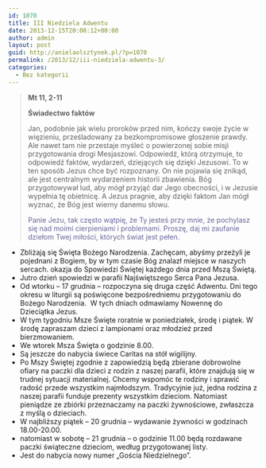```yaml
---
id: 1070
title: III Niedziela Adwentu
date: 2013-12-15T20:08:12+00:00
author: admin
layout: post
guid: http://anielaolsztynek.pl/?p=1070
permalink: /2013/12/iii-niedziela-adwentu-3/
categories:
  - Bez kategorii
---
```

> **Mt 11, 2-11**
> 
> **Świadectwo faktów**
> 
> Jan, podobnie jak wielu proroków przed nim, kończy swoje życie w więzieniu, prześladowany za bezkompromisowe głoszenie prawdy. Ale nawet tam nie przestaje myśleć o powierzonej sobie misji przygotowania drogi Mesjaszowi. Odpowiedź, którą otrzymuje, to odpowiedź faktów, wydarzeń, dziejących się dzięki Jezusowi. To w ten sposób Jezus chce być rozpoznany. On nie pojawia się znikąd, ale jest centralnym wydarzeniem historii zbawienia. Bóg przygotowywał lud, aby mógł przyjąć dar Jego obecności, i w Jezusie wypełnia tę obietnicę. A Jezus pragnie, aby dzięki faktom Jan mógł wyznać, że Bóg jest wierny danemu słowu.
> 
> <span style="color: #666699;">Panie Jezu, tak często wątpię, że Ty jesteś przy mnie, że pochylasz się nad moimi cierpieniami i problemami. Proszę, daj mi zaufanie dziełom Twej miłości, których świat jest pełen.</span>

  * Zbliżają się Święta Bożego Narodzenia. Zachęcam, abyśmy przeżyli je pojednani z Bogiem, by w tym czasie Bóg znalazł miejsce w naszych sercach. okazja do Spowiedzi Świętej każdego dnia przed Mszą Świętą.
  * Jutro dzień spowiedzi w parafii Najświętszego Serca Pana Jezusa.
  * Od wtorku &#8211; 17 grudnia &#8211; rozpoczyna się druga część Adwentu. Dni tego okresu w liturgii są poświęcone bezpośredniemu przygotowaniu do Bożego Narodzenia.  W tych dniach odmawiamy Nowennę do Dzieciątka Jezus.
  * W tym tygodniu Msze Święte roratnie w poniedziałek, środę i piątek. W środę zapraszam dzieci z lampionami oraz młodzież przed bierzmowaniem.
  * We wtorek Msza Święta o godzinie 8.00.
  * Są jeszcze do nabycia świece Caritas na stół wigilijny.
  * Po Mszy Świętej zgodnie z zapowiedzią będą zbierane dobrowolne ofiary na paczki dla dzieci z rodzin z naszej parafii, które znajdują się w trudnej sytuacji materialnej. Chcemy wspomóc te rodziny i sprawić radość przede wszystkim najmłodszym. Tradycyjnie już, jedna rodzina z naszej parafii funduje prezenty wszystkim dzieciom. Natomiast pieniądze ze zbiórki przeznaczamy na paczki żywnościowe, zwłaszcza z myślą o dzieciach.
  * W najbliższy piątek &#8211; 20 grudnia &#8211; wydawanie żywności w godzinach 18.00-20.00.
  * natomiast w sobotę &#8211; 21 grudnia &#8211; o godzinie 11.00 będą rozdawane paczki świąteczne dzieciom, według przygotowanej listy.
  * Jest do nabycia nowy numer &#8222;Gościa Niedzielnego&#8221;.